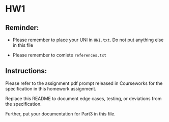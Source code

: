 # HW1
 
## Reminder:

* Please remember to place your UNI in `UNI.txt`. Do not put anything else in this file

* Please remember to comlete `references.txt`
 
## Instructions:

Please refer to the assignment pdf prompt released in Courseworks for the specification in this homework assignment. 

Replace this README to document edge cases, testing, or deviations from the specification.

Further, put your documentation for Part3 in this file.

